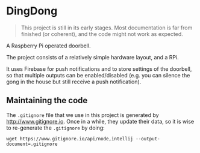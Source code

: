 # DingDong
> This project is still in its early stages. Most documentation is far from finished (or coherent), and the code might not work as expected.

A Raspberry Pi operated doorbell.

The project consists of a relatively simple hardware layout, and a RPi.

It uses Firebase for push notifications and to store settings of the doorbell, so that multiple outputs can be enabled/disabled (e.g. you can silence the gong in the house but still receive a push notification).

## Maintaining the code
The `.gitignore` file that we use in this project is generated by http://www.gitignore.io. Once in a while, they update their data, so it is wise to re-generate the `.gitignore` by doing:
```
wget https://www.gitignore.io/api/node,intellij --output-document=.gitignore
```
